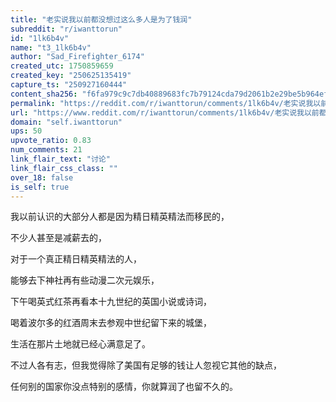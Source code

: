```yaml
---
title: "老实说我以前都没想过这么多人是为了钱润"
subreddit: "r/iwanttorun"
id: "1lk6b4v"
name: "t3_1lk6b4v"
author: "Sad_Firefighter_6174"
created_utc: 1750859659
created_key: "250625135419"
capture_ts: "250927160444"
content_sha256: "f6fa979c9c7db40889683fc7b79124cda79d2061b2e29be5b964ef9bee8387ac"
permalink: "https://reddit.com/r/iwanttorun/comments/1lk6b4v/老实说我以前都没想过这么多人是为了钱润/"
url: "https://www.reddit.com/r/iwanttorun/comments/1lk6b4v/老实说我以前都没想过这么多人是为了钱润/"
domain: "self.iwanttorun"
ups: 50
upvote_ratio: 0.83
num_comments: 21
link_flair_text: "讨论"
link_flair_css_class: ""
over_18: false
is_self: true
---
```


我以前认识的大部分人都是因为精日精英精法而移民的，

不少人甚至是减薪去的，

对于一个真正精日精英精法的人，

能够去下神社再有些动漫二次元娱乐，

下午喝英式红茶再看本十九世纪的英国小说或诗词，

喝着波尔多的红酒周末去参观中世纪留下来的城堡，

生活在那片土地就已经心满意足了。

不过人各有志，但我觉得除了美国有足够的钱让人忽视它其他的缺点，

任何别的国家你没点特别的感情，你就算润了也留不久的。
